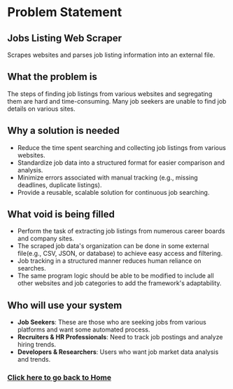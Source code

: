 
# Problem Statement

## Jobs Listing Web Scraper
Scrapes websites and parses job listing information into an external file.

## What the problem is
The steps of finding job listings from various websites and segregating them are hard and time-consuming. Many job seekers are unable to find job details on various sites.

## Why a solution is needed
- Reduce the time spent searching and collecting job listings from various websites.
- Standardize job data into a structured format for easier comparison and analysis.
- Minimize errors associated with manual tracking (e.g., missing deadlines, duplicate listings).
- Provide a reusable, scalable solution for continuous job searching.

## What void is being filled
- Perform the task of extracting job listings from numerous career boards and company sites.
- The scraped job data's organization can be done in some external file(e.g., CSV, JSON, or database) to achieve easy access and filtering.
- Job tracking in a structured manner reduces human reliance on searches.
- The same program logic should be able to be modified to include all other websites and job categories to add the framework's adaptability.
  
## Who will use your system
- **Job Seekers**: These are those who are seeking jobs from various platforms and want some automated process.
- **Recruiters & HR Professionals**: Need to track job postings and analyze hiring trends.
- **Developers & Researchers**: Users who want job market data analysis and trends.
  
### **[Click here to go back to Home](https://github.com/kiffit/waterfall-project)**
